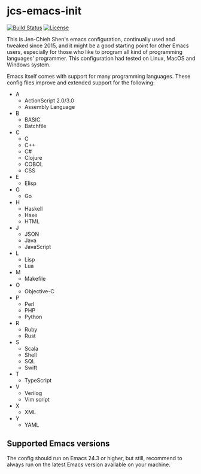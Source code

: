 # jcs-emacs-init #

[![Build Status](https://travis-ci.com/jcs090218/jcs-emacs-init.svg?branch=master)](https://travis-ci.com/jcs090218/jcs-emacs-init)
[![License](https://img.shields.io/badge/License-BSD%202--Clause-orange.svg)](https://opensource.org/licenses/BSD-2-Clause)

This is Jen-Chieh Shen's emacs configuration, continually used and 
tweaked since 2015, and it might be a good starting point for other 
Emacs users, especially for those who like to program all kind of 
programming languages' programmer. This configuration had tested 
on Linux, MacOS and Windows system. 
<br/>

Emacs itself comes with support for many programming languages. These
config files improve and extended support for the following:
* A
  - ActionScript 2.0/3.0
  - Assembly Language
* B
  - BASIC
  - Batchfile
* C
  - C
  - C++
  - C#
  - Clojure
  - COBOL
  - CSS
* E
  - Elisp
* G
  - Go
* H
  - Haskell
  - Haxe
  - HTML
* J
  - JSON
  - Java
  - JavaScript
* L
  - Lisp
  - Lua
* M
  - Makefile
* O
  - Objective-C
* P
  - Perl
  - PHP
  - Python
* R
  - Ruby
  - Rust
* S
  - Scala
  - Shell
  - SQL
  - Swift
* T
  - TypeScript
* V
  - Verilog
  - Vim script
* X
  - XML
* Y
  - YAML


## Supported Emacs versions ##
The config should run on Emacs 24.3 or higher, but still, recommend 
to always run on the latest Emacs version available on your machine.
<br/>
